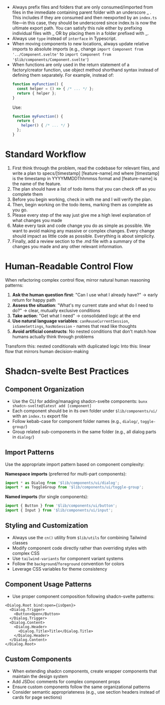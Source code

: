 - Always prefix files and folders that are only consumed/imported from files in the immediate containing parent folder with an underscore _ . This includes if they are consumed and then reexported by an `index.ts` file—in this case, they should be underscored since index.ts is now the ultimate export path.  You can satisfy this rule either by prefixing individual files with _ OR by placing them in a folder prefixed with _.
- Always use `type` instead of `interface` in Typescript.
- When moving components to new locations, always update relative imports to absolute imports (e.g., change `import Component from '../Component.svelte'` to `import Component from '$lib/components/Component.svelte'`)
- When functions are only used in the return statement of a factory/creator function, use object method shorthand syntax instead of defining them separately. For example, instead of:
  ```typescript
  function myFunction() {
    const helper = () => { /* ... */ };
    return { helper };
  }
  ```
  Use:
  ```typescript
  function myFunction() {
    return {
      helper() { /* ... */ }
    };
  }
  ```

# Standard Workflow
1. First think through the problem, read the codebase for relevant files, and write a plan to specs/[timestamp] [feature-name].md where [timestamp] is the timestamp in YYYYMMDDThhmmss format and [feature-name] is the name of the feature.
2. The plan should have a list of todo items that you can check off as you complete them
3. Before you begin working, check in with me and I will verify the plan.
4. Then, begin working on the todo items, marking them as complete as you go.
5. Please every step of the way just give me a high level explanation of what changes you made
6. Make every task and code change you do as simple as possible. We want to avoid making any massive or complex changes. Every change should impact as little code as possible. Everything is about simplicity.
7. Finally, add a review section to the .md file with a summary of the changes you made and any other relevant information.


# Human-Readable Control Flow
When refactoring complex control flow, mirror natural human reasoning patterns:

1. **Ask the human question first**: "Can I use what I already have?" → early return for happy path
2. **Assess the situation**: "What's my current state and what do I need to do?" → clear, mutually exclusive conditions  
3. **Take action**: "Get what I need" → consolidated logic at the end
4. **Use natural language variables**: `canReuseCurrentSession`, `isSameSettings`, `hasNoSession` - names that read like thoughts
5. **Avoid artificial constructs**: No nested conditions that don't match how humans actually think through problems

Transform this: nested conditionals with duplicated logic
Into this: linear flow that mirrors human decision-making

# Shadcn-svelte Best Practices

## Component Organization
- Use the CLI for adding/managing shadcn-svelte components: `bunx shadcn-svelte@latest add [component]`
- Each component should be in its own folder under `$lib/components/ui/` with an `index.ts` export file
- Follow kebab-case for component folder names (e.g., `dialog/`, `toggle-group/`)
- Group related sub-components in the same folder (e.g., all dialog parts in `dialog/`)

## Import Patterns
Use the appropriate import pattern based on component complexity:

**Namespace imports** (preferred for multi-part components):
```typescript
import * as Dialog from '$lib/components/ui/dialog';
import * as ToggleGroup from '$lib/components/ui/toggle-group';
```

**Named imports** (for single components):
```typescript
import { Button } from '$lib/components/ui/button';
import { Input } from '$lib/components/ui/input';
```

## Styling and Customization
- Always use the `cn()` utility from `$lib/utils` for combining Tailwind classes
- Modify component code directly rather than overriding styles with complex CSS
- Use `tailwind-variants` for component variant systems
- Follow the `background`/`foreground` convention for colors
- Leverage CSS variables for theme consistency

## Component Usage Patterns
- Use proper component composition following shadcn-svelte patterns:
```svelte
<Dialog.Root bind:open={isOpen}>
  <Dialog.Trigger>
    <Button>Open</Button>
  </Dialog.Trigger>
  <Dialog.Content>
    <Dialog.Header>
      <Dialog.Title>Title</Dialog.Title>
    </Dialog.Header>
  </Dialog.Content>
</Dialog.Root>
```

## Custom Components
- When extending shadcn components, create wrapper components that maintain the design system
- Add JSDoc comments for complex component props
- Ensure custom components follow the same organizational patterns
- Consider semantic appropriateness (e.g., use section headers instead of cards for page sections)
